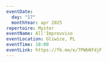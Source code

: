 ```yaml
---
eventDate:
  day: "17"
  monthYear: apr 2025
repertoire: Myster
eventName: All'Improvviso
eventLocation: Gliwice, PL
eventTime: 18:00
eventLink: https://fb.me/e/7PWbNfdjF
---
```

